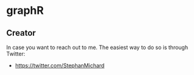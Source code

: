 # graphR


## Creator

In case you want to reach out to me. The easiest way to do so is through Twitter:

* https://twitter.com/StephanMichard
